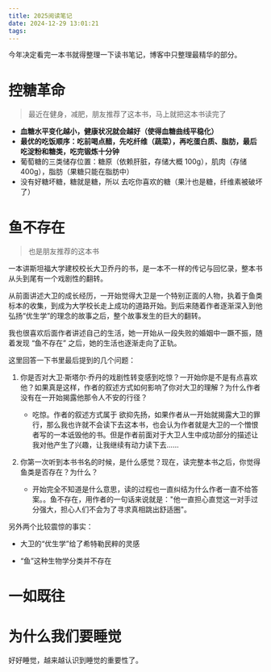 ```yaml
---
title: 2025阅读笔记
date: 2024-12-29 13:01:21
tags:
---
```


今年决定看完一本书就得整理一下读书笔记，博客中只整理最精华的部分。

# 控糖革命

> 最近在健身，减肥，朋友推荐了这本书，马上就把这本书读完了

* **血糖水平变化越小，健康状况就会越好（使得血糖曲线平稳化）**
* **最优的吃饭顺序：吃前喝点醋，先吃纤维（蔬菜），再吃蛋白质、脂肪，最后吃淀粉和糖类，吃完锻炼十分钟**
* 葡萄糖的三类储存位置：糖原（依赖肝脏，存储大概 100g），肌肉（存储 400g），脂肪（果糖只能在脂肪中）
* 没有好糖坏糖，糖就是糖，所以 去吃你喜欢的糖（果汁也是糖，纤维素被破坏了）

# 鱼不存在

> 也是朋友推荐的这本书

一本讲斯坦福大学建校校长大卫乔丹的书，是一本不一样的传记与回忆录，整本书从头到尾有一个戏剧性的翻转。

从前面讲述大卫的成长经历，一开始觉得大卫是一个特别正面的人物，执着于鱼类标本的收集，到成为大学校长走上成功的道路开始。到后来随着作者逐渐深入到他弘扬“优生学”的理念的故事之后，整个故事发生的巨大的翻转。

我也很喜欢后面作者讲述自己的生活，她一开始从一段失败的婚姻中一蹶不振，随着发现 “鱼不存在” 之后，她的生活也逐渐走向了正轨。

这里回答一下书里最后提到的几个问题：

1. 你是否对大卫·斯塔尔·乔丹的戏剧性转变感到吃惊？一开始你是不是有点喜欢他？如果真是这样，作者的叙述方式如何影响了你对大卫的理解？为什么作者没有在一开始揭露他那令人不安的行径？
    * 吃惊。作者的叙述方式属于 欲抑先扬，如果作者从一开始就揭露大卫的罪行，那么我也许就不会读下去这本书，也会认为作者就是大卫的一个憎恨者写的一本诋毁他的书。但是作者前面对于大卫人生中成功部分的描述让我对他产生了兴趣，让我继续有动力读下去……

2. 你第一次听到本书书名的时候，是什么感觉？现在，读完整本书之后，你觉得鱼类是否存在？为什么？
    * 开始完全不知道是什么意思，读的过程也一直纠结为什么作者一直不给答案。。鱼不存在，用作者的一句话来说就是："他一直担心直觉这一对手过分强大，担心人们不会为了寻求真相跳出舒适圈"。

另外两个比较震惊的事实：

* 大卫的“优生学”给了希特勒民粹的灵感

* “鱼”这种生物学分类并不存在

# 一如既往


# 为什么我们要睡觉

好好睡觉，越来越认识到睡觉的重要性了。
